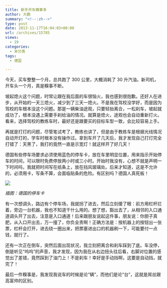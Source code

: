 ```yaml
---
title: 新手开车糗事多
author: 大鹏
summary: "<!--:zh-->"
type: post
date: 2013-11-17T16:04:03+00:00
url: /archives/15785
views:
  - 19
categories:
  - 未分类
tags:
  - 德国

---
```

<!--:zh-->

今天，买车整整一个月，总共跑了 300 公里，大概消耗了 30 升汽油。新司机，开车头一个月，真是糗事不断。

<!--:-->

<!--more-->

<!--:zh-->

坡起熄火这个问题，时常让跟在我后面的车很恼火，我也感到很抱歉。还好人在进步，从开始的一天三熄火，减少到了三天一熄火。不是我在驾校没学好，而是因为驾校的车根本没这个问题。那是一辆柴油途观，只要轻抬离合，一松刹车，坡起就成功了，根本没遇上需要手刹给油的情况。就算是熄火，途观也会自动重新打火。看来，选择驾校的教练车时，最好还是跟要买的目标车型一致，会比较容易上手。

再就是打灯的问题，尽管笔试考了，教练也讲了，但是由于教练车是根据光线情况自动开灯的，学车时根本没有操作过。拿到车开了几天后，我才发现自己打灯完全打错了：天黑了，我打的竟然一直是示宽灯！就这样开了好几天！

德国有些停车场要求必须使用蓝色的停车卡，放在车里明显位置，用来指示开始停车的时间，可以限时免费停放两小时或三小时。开始时我没有，心想不就是声明一下时间吗，我就把时间写在纸条上，放在挡风玻璃处。后来才知道，这是不允许的，必须用卡，写条不算，会面临贴条的危险。有区别吗？德国人真死板！

![][1]

_插图：德国的停车卡_

有一次想调头，路边有个停车场，我就拐了进去，然后立刻傻了眼：前方用栏杆拦着，旁边一台机器，我也不知道干什么用的。想了想，豁出去了，从相邻的入口通道调头开了出去，注意是入口通道！后来跟朋友说起这件事，朋友说：你胆子真肥，从入口开出去，万一撞了，你负全责啊！正确方法是：按机器上的按钮出一张票，栏杆会打开，进去绕一圈出来，把票塞进出口的机器刷一下，可能要付一点钱，就行了。

还有一次正在倒车，突然后面出现状况，我立刻把离合和刹车踩到了底。车没停，倒是听见“呜呜”的声音，我才发现，因为我在从右边扭头往后看，右脚对位置的感觉出了差错，竟然踩到了油门上！不是刹车！幸好是手动挡啊，这要是自动挡，就完了！

最后一件糗事是，我发现我说车的时候是论“辆”，而他们是论“台”，这就是屌丝跟高富帅的区别。

<!--:-->

 [1]: http://upload.wikimedia.org/wikipedia/commons/thumb/f/fb/Zeichen_291.svg/220px-Zeichen_291.svg.png
